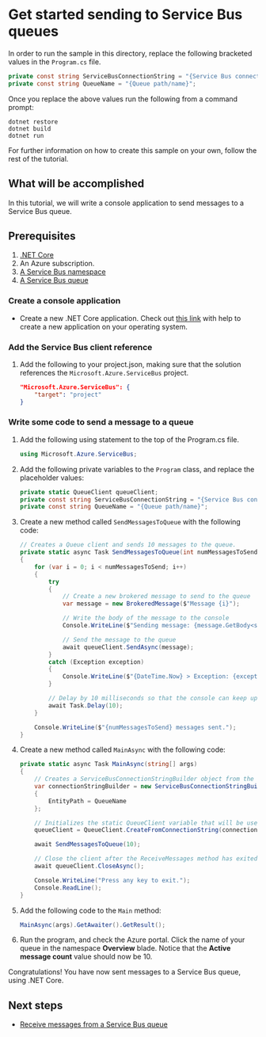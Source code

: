# Get started sending to Service Bus queues

In order to run the sample in this directory, replace the following bracketed values in the `Program.cs` file.

```csharp
private const string ServiceBusConnectionString = "{Service Bus connection string}";
private const string QueueName = "{Queue path/name}";
```

Once you replace the above values run the following from a command prompt:
   
```
dotnet restore
dotnet build
dotnet run
```

For further information on how to create this sample on your own, follow the rest of the tutorial.

## What will be accomplished
In this tutorial, we will write a console application to send messages to a Service Bus queue.

## Prerequisites
1. [.NET Core](https://www.microsoft.com/net/core)
2. An Azure subscription.
3. [A Service Bus namespace](https://docs.microsoft.com/en-us/azure/service-bus-messaging/service-bus-create-namespace-portal) 
4. [A Service Bus queue](https://docs.microsoft.com/en-us/azure/service-bus-messaging/service-bus-dotnet-get-started-with-queues#2-create-a-queue-using-the-azure-portal)

### Create a console application

- Create a new .NET Core application. Check out [this link](https://docs.microsoft.com/en-us/dotnet/articles/core/getting-started) with help to create a new application on your operating system.

### Add the Service Bus client reference

1. Add the following to your project.json, making sure that the solution references the `Microsoft.Azure.ServiceBus` project.

    ```json
    "Microsoft.Azure.ServiceBus": {
        "target": "project"
    }
    ```

### Write some code to send a message to a queue
1. Add the following using statement to the top of the Program.cs file.
   
    ```csharp
    using Microsoft.Azure.ServiceBus;
    ```

1. Add the following private variables to the `Program` class, and replace the placeholder values:
    
    ```csharp
    private static QueueClient queueClient;
    private const string ServiceBusConnectionString = "{Service Bus connection string}";
    private const string QueueName = "{Queue path/name}";
    ```

1. Create a new method called `SendMessagesToQueue` with the following code:

    ```csharp
    // Creates a Queue client and sends 10 messages to the queue.
    private static async Task SendMessagesToQueue(int numMessagesToSend)
    {
        for (var i = 0; i < numMessagesToSend; i++)
        {
            try
            {
                // Create a new brokered message to send to the queue
                var message = new BrokeredMessage($"Message {i}");

                // Write the body of the message to the console
                Console.WriteLine($"Sending message: {message.GetBody<string>()}");

                // Send the message to the queue
                await queueClient.SendAsync(message);
            }
            catch (Exception exception)
            {
                Console.WriteLine($"{DateTime.Now} > Exception: {exception.Message}");
            }

            // Delay by 10 milliseconds so that the console can keep up
            await Task.Delay(10);
        }

        Console.WriteLine($"{numMessagesToSend} messages sent.");
    }
    ```

1. Create a new method called `MainAsync` with the following code:
   
    ```csharp
    private static async Task MainAsync(string[] args)
    {
        // Creates a ServiceBusConnectionStringBuilder object from the connection string, and sets the EntityPath.
        var connectionStringBuilder = new ServiceBusConnectionStringBuilder(ServiceBusConnectionString)
        {
            EntityPath = QueueName
        };

        // Initializes the static QueueClient variable that will be used in the ReceiveMessages method.
        queueClient = QueueClient.CreateFromConnectionString(connectionStringBuilder.ToString());

        await SendMessagesToQueue(10);

        // Close the client after the ReceiveMessages method has exited.
        await queueClient.CloseAsync();

        Console.WriteLine("Press any key to exit.");
        Console.ReadLine();
    }
    ```

1. Add the following code to the `Main` method:
    
    ```csharp
    MainAsync(args).GetAwaiter().GetResult();
    ```

1. Run the program, and check the Azure portal. Click the name of your queue in the namespace **Overview** blade. Notice that the **Active message count** value should now be 10.
   
Congratulations! You have now sent messages to a Service Bus queue, using .NET Core.

## Next steps
  * [Receive messages from a Service Bus queue](../ReceiveSample/readme.md)